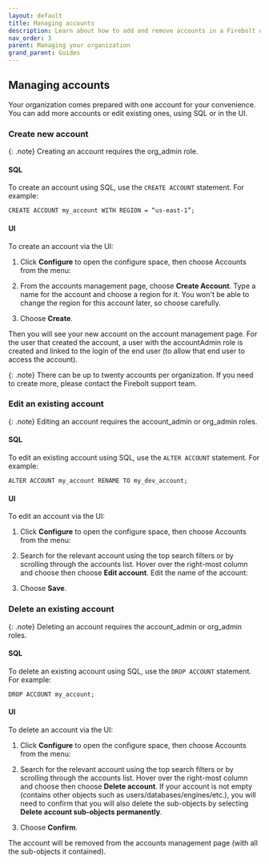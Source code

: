 ```yaml
---
layout: default
title: Managing accounts
description: Learn about how to add and remove accounts in a Firebolt organization.
nav_order: 3
parent: Managing your organization
grand_parent: Guides
---
```


## Managing accounts

Your organization comes prepared with one account for your convenience. You can add more accounts or edit existing ones, using SQL or in the UI.

### Create new account

{: .note}
Creating an account requires the org_admin role.

#### SQL
 To create an account using SQL, use the `CREATE ACCOUNT` statement. For example:

```
CREATE ACCOUNT my_account WITH REGION = “us-east-1”;
```

#### UI 
To create an account via the UI:
1. Click **Configure** to open the configure space, then choose Accounts from the menu:

2. From the accounts management page, choose **Create Account**.
Type a name for the account and choose a region for it. You won't be able to change the region for this account later, so choose carefully.

3. Choose **Create**. 

Then you will see your new account on the account management page. For the user that created the account, a user with the accountAdmin role is created and linked to the login of the end user (to allow that end user to access the account).

{: .note}
There can be up to twenty accounts per organization. If you need to create more, please contact the Firebolt support team.


### Edit an existing account

{: .note}
Editing an account requires the account_admin or org_admin roles.

#### SQL 
To edit an existing account using SQL, use the `ALTER ACCOUNT` statement. For example:

```
ALTER ACCOUNT my_account RENAME TO my_dev_account;
```

#### UI
To edit an account via the UI:
1. Click **Configure** to open the configure space, then choose Accounts from the menu:

2. Search for the relevant account using the top search filters or by scrolling through the accounts list. Hover over the right-most column and choose  then choose **Edit account**.
Edit the name of the account:

3. Choose **Save**. 

### Delete an existing account

{: .note}
Deleting an account requires the account_admin or org_admin roles.

#### SQL 
To delete an existing account using SQL, use the `DROP ACCOUNT` statement. For example:

```
DROP ACCOUNT my_account;
```

#### UI
To delete an account via the UI:
1. Click **Configure** to open the configure space, then choose Accounts from the menu:

2. Search for the relevant account using the top search filters or by scrolling through the accounts list. Hover over the right-most column and choose  then choose **Delete account**. 
If your account is not empty (contains other objects such as users/databases/engines/etc.), you will need to confirm that you will also delete the sub-objects by selecting **Delete account sub-objects permanently**.

3. Choose **Confirm**.

The account will be removed from the accounts management page (with all the sub-objects it contained).

